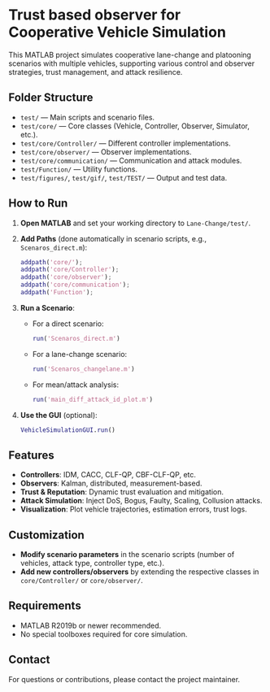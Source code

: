 # Trust based observer for Cooperative Vehicle Simulation

This MATLAB project simulates cooperative lane-change and platooning scenarios with multiple vehicles, supporting various control and observer strategies, trust management, and attack resilience.

## Folder Structure

- `test/` — Main scripts and scenario files.
- `test/core/` — Core classes (Vehicle, Controller, Observer, Simulator, etc.).
- `test/core/Controller/` — Different controller implementations.
- `test/core/observer/` — Observer implementations.
- `test/core/communication/` — Communication and attack modules.
- `test/Function/` — Utility functions.
- `test/figures/`, `test/gif/`, `test/TEST/` — Output and test data.

## How to Run

1. **Open MATLAB** and set your working directory to `Lane-Change/test/`.

2. **Add Paths** (done automatically in scenario scripts, e.g., `Scenaros_direct.m`):
    ```matlab
    addpath('core/');
    addpath('core/Controller');
    addpath('core/observer');
    addpath('core/communication');
    addpath('Function');
    ```

3. **Run a Scenario**:
    - For a direct scenario:
        ```matlab
        run('Scenaros_direct.m')
        ```
    - For a lane-change scenario:
        ```matlab
        run('Scenaros_changelane.m')
        ```
    - For mean/attack analysis:
        ```matlab
        run('main_diff_attack_id_plot.m')
        ```

4. **Use the GUI** (optional):
    ```matlab
    VehicleSimulationGUI.run()
    ```

## Features

- **Controllers**: IDM, CACC, CLF-QP, CBF-CLF-QP, etc.
- **Observers**: Kalman, distributed, measurement-based.
- **Trust & Reputation**: Dynamic trust evaluation and mitigation.
- **Attack Simulation**: Inject DoS, Bogus, Faulty, Scaling, Collusion attacks.
- **Visualization**: Plot vehicle trajectories, estimation errors, trust logs.

## Customization

- **Modify scenario parameters** in the scenario scripts (number of vehicles, attack type, controller type, etc.).
- **Add new controllers/observers** by extending the respective classes in `core/Controller/` or `core/observer/`.

## Requirements

- MATLAB R2019b or newer recommended.
- No special toolboxes required for core simulation.

## Contact

For questions or contributions, please contact the project maintainer.
